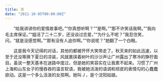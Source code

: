 ```yaml
---
title: 凉
date: "2011-10-05T00:00:00Z"
---
```

　　“给我讲讲你的爱情故事吧。”“你真想听啊？”“是啊。”“那不许笑话我啊。”“我向毛主席保证。”“姐活了二十二岁，还没谈过恋爱。”“为什么不呢？”我忍住笑，问。“就是没感觉啊。”“那有没有人追你啊。”“你说呢？”她翻了一个白眼。

　　这是我今天记得的对话，其他的都被开怀大笑带走了。秋天来的如此迅速，以至于还没等换下夏日的凉装，风就裹挟着树叶的沙沙声让广州露出了寒冷的狰狞面目。虽说一整天基本在迷路中度过，但是她的笑容实在让我累不起来。习惯了广州上海和山东女子的慢吞吞的温言软语，我被她活泼的语调和顽皮的表情勾的心蠢蠢欲动。这是一个多么活泼的女孩啊。她叫Ｊ，是个沈阳姑娘。